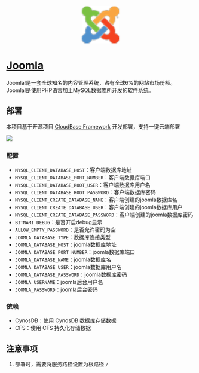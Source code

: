 <p align="center">
  <img height="100px" src="./logo.png" />
</p>

# [Joomla](https://github.com/joomla/joomla-cms)

Joomla!是一套全球知名的内容管理系统，占有全球6%的网站市场份额。 Joomla!是使用PHP语言加上MySQL数据库所开发的软件系统。

## 部署

本项目基于开源项目 [CloudBase Framework](https://github.com/Tencent/cloudbase-framework) 开发部署，支持一键云端部署

[![](https://main.qcloudimg.com/raw/67f5a389f1ac6f3b4d04c7256438e44f.svg)](https://console.cloud.tencent.com/tcb/env/index?action=CreateAndDeployCloudBaseProject&appUrl=https%3A%2F%2Fgithub.com%2FTencent-Cloud-Plugins%2FTencentCloudBase-Joomla&branch=master)
### 配置

- `MYSQL_CLIENT_DATABASE_HOST`：客户端数据库地址
- `MYSQL_CLIENT_DATABASE_PORT_NUMBER`：客户端数据库端口
- `MYSQL_CLIENT_DATABASE_ROOT_USER`：客户端数据库用户名
- `MYSQL_CLIENT_DATABASE_ROOT_PASSWORD`：客户端数据库密码
- `MYSQL_CLIENT_CREATE_DATABASE_NAME`：客户端创建的joomla数据库名
- `MYSQL_CLIENT_CREATE_DATABASE_USER`：客户端创建的joomla数据库用户
- `MYSQL_CLIENT_CREATE_DATABASE_PASSWORD`：客户端创建的joomla数据库密码
- `BITNAMI_DEBUG`：是否开启debug显示
- `ALLOW_EMPTY_PASSWORD`：是否允许密码为空
- `JOOMLA_DATABASE_TYPE`：数据库连接类型
- `JOOMLA_DATABASE_HOST`：joomla数据库地址
- `JOOMLA_DATABASE_PORT_NUMBER`：joomla数据库端口
- `JOOMLA_DATABASE_NAME`：joomla数据库名
- `JOOMLA_DATABASE_USER`：joomla数据库用户名
- `JOOMLA_DATABASE_PASSWORD`：joomla数据库密码
- `JOOMLA_USERNAME`：joomla后台用户名
- `JOOMLA_PASSWORD`：joomla后台密码

### 依赖

- CynosDB：使用 CynosDB 数据库存储数据
- CFS：使用 CFS 持久化存储数据

## 注意事项

1. 部署时，需要将服务路径设置为根路径 `/`
